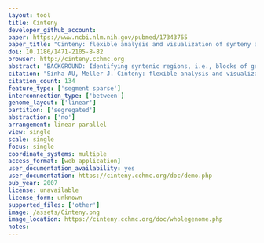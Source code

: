 ```yaml
---
layout: tool 
title: Cinteny
developer_github_account: 
paper: https://www.ncbi.nlm.nih.gov/pubmed/17343765
paper_title: "Cinteny: flexible analysis and visualization of synteny and genome rearrangements in multiple organisms."
doi: 10.1186/1471-2105-8-82
browser: http://cinteny.cchmc.org
abstract: "BACKGROUND: Identifying syntenic regions, i.e., blocks of genes or other markers with evolutionary conserved order, and quantifying evolutionary relatedness between genomes in terms of chromosomal rearrangements is one of the central goals in comparative genomics. However, the analysis of synteny and the resulting assessment of genome rearrangements are sensitive to the choice of a number of arbitrary parameters that affect the detection of synteny blocks. In particular, the choice of a set of markers and the effect of different aggregation strategies, which enable coarse graining of synteny blocks and exclusion of micro-rearrangements, need to be assessed. Therefore, existing tools and resources that facilitate identification, visualization and analysis of synteny need to be further improved to provide a flexible platform for such analysis, especially in the context of multiple genomes. RESULTS: We present a new tool, Cinteny, for fast identification and analysis of synteny with different sets of markers and various levels of coarse graining of syntenic blocks. Using Hannenhalli-Pevzner approach and its extensions, Cinteny also enables interactive determination of evolutionary relationships between genomes in terms of the number of rearrangements (the reversal distance). In particular, Cinteny provides: i) integration of synteny browsing with assessment of evolutionary distances for multiple genomes; ii) flexibility to adjust the parameters and re-compute the results on-the-fly; iii) ability to work with user provided data, such as orthologous genes, sequence tags or other conserved markers. In addition, Cinteny provides many annotated mammalian, invertebrate and fungal genomes that are pre-loaded and available for analysis at http://cinteny.cchmc.org. CONCLUSION: Cinteny allows one to automatically compare multiple genomes and perform sensitivity analysis for synteny block detection and for the subsequent computation of reversal distances. Cinteny can also be used to interactively browse syntenic blocks conserved in multiple genomes, to facilitate genome annotation and validation of assemblies for newly sequenced genomes, and to construct and assess phylogenomic trees."
citation: "Sinha AU, Meller J. Cinteny: flexible analysis and visualization of synteny and genome rearrangements in multiple organisms. BMC Bioinformatics. 2007;8: 82."
citation_count: 134
feature_type: ['segment sparse']
interconnection_type: ['between']
genome_layout: ['linear']
partition: ['segregated']
abstraction: ['no']
arrangement: linear parallel
view: single
scale: single
focus: single
coordinate_systems: multiple
access_format: [web application]
user_documentation_availability: yes
user_documentation: https://cinteny.cchmc.org/doc/demo.php
pub_year: 2007
license: unavailable
license_form: unknown
supported_files: ['other']
image: /assets/Cinteny.png
image_location: https://cinteny.cchmc.org/doc/wholegenome.php
notes: 
---
```

